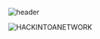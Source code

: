 ![header](https://capsule-render.vercel.app/api?type=Waving&color=000000&height=300&section=header&text=hackintoanetwork&fontColor=FFFFFF&fontAlignY=40&fontSize=70&animation=fadeIn)

<img alt="HACKINTOANETWORK" src ="https://img.shields.io/badge/tistory-000000.svg?&style=for-the-badge&logo=tistory&logoColor=white"/>
